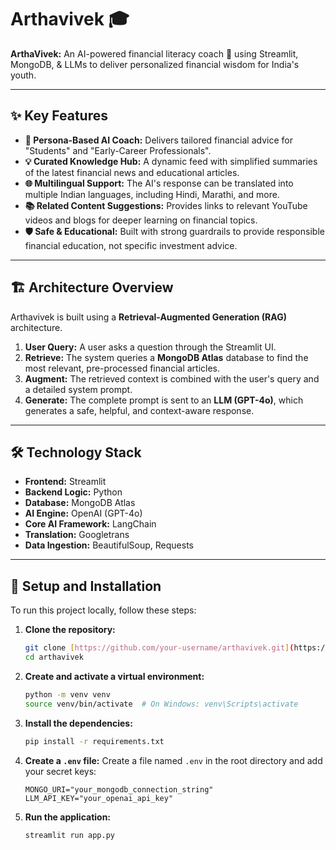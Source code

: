  # Arthavivek 🎓

**ArthaVivek:** An AI-powered financial literacy coach 🧠 using Streamlit, MongoDB, & LLMs to deliver personalized financial wisdom for India's youth.

---

## ✨ Key Features

* **🤖 Persona-Based AI Coach:** Delivers tailored financial advice for "Students" and "Early-Career Professionals".
* **💡 Curated Knowledge Hub:** A dynamic feed with simplified summaries of the latest financial news and educational articles.
* **🌐 Multilingual Support:** The AI's response can be translated into multiple Indian languages, including Hindi, Marathi, and more.
* **📚 Related Content Suggestions:** Provides links to relevant YouTube videos and blogs for deeper learning on financial topics.
* **🛡️ Safe & Educational:** Built with strong guardrails to provide responsible financial education, not specific investment advice.

---

## 🏗️ Architecture Overview

Arthavivek is built using a **Retrieval-Augmented Generation (RAG)** architecture.

1.  **User Query:** A user asks a question through the Streamlit UI.
2.  **Retrieve:** The system queries a **MongoDB Atlas** database to find the most relevant, pre-processed financial articles.
3.  **Augment:** The retrieved context is combined with the user's query and a detailed system prompt.
4.  **Generate:** The complete prompt is sent to an **LLM (GPT-4o)**, which generates a safe, helpful, and context-aware response.



---

## 🛠️ Technology Stack

* **Frontend:** Streamlit
* **Backend Logic:** Python
* **Database:** MongoDB Atlas
* **AI Engine:** OpenAI (GPT-4o)
* **Core AI Framework:** LangChain
* **Translation:** Googletrans
* **Data Ingestion:** BeautifulSoup, Requests

---

## 🚀 Setup and Installation

To run this project locally, follow these steps:

1.  **Clone the repository:**
    ```bash
    git clone [https://github.com/your-username/arthavivek.git](https://github.com/your-username/arthavivek.git)
    cd arthavivek
    ```

2.  **Create and activate a virtual environment:**
    ```bash
    python -m venv venv
    source venv/bin/activate  # On Windows: venv\Scripts\activate
    ```

3.  **Install the dependencies:**
    ```bash
    pip install -r requirements.txt
    ```

4.  **Create a `.env` file:**
    Create a file named `.env` in the root directory and add your secret keys:
    ```
    MONGO_URI="your_mongodb_connection_string"
    LLM_API_KEY="your_openai_api_key"
    ```

5.  **Run the application:**
    ```bash
    streamlit run app.py
    ```

